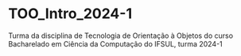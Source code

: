 # TOO_Intro_2024-1
Turma da disciplina de Tecnologia de Orientação à Objetos do curso  Bacharelado  em  Ciência  da  Computação do IFSUL, turma 2024-1
